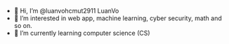 - 👋 Hi, I’m @luanvohcmut2911 LuanVo
- 👀 I’m interested in web app, machine learning, cyber security, math and so on.
- 🌱 I’m currently learning computer science (CS)

<!---
luanvohcmut2911/luanvohcmut2911 is a ✨ special ✨ repository because its `README.md` (this file) appears on your GitHub profile.
You can click the Preview link to take a look at your changes.
--->
